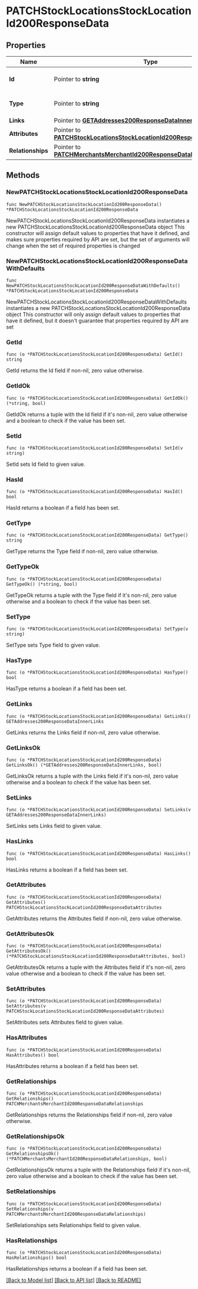 # PATCHStockLocationsStockLocationId200ResponseData

## Properties

Name | Type | Description | Notes
------------ | ------------- | ------------- | -------------
**Id** | Pointer to **string** | The resource&#39;s id | [optional] 
**Type** | Pointer to **string** | The resource&#39;s type | [optional] [default to "stock_locations"]
**Links** | Pointer to [**GETAddresses200ResponseDataInnerLinks**](GETAddresses200ResponseDataInnerLinks.md) |  | [optional] 
**Attributes** | Pointer to [**PATCHStockLocationsStockLocationId200ResponseDataAttributes**](PATCHStockLocationsStockLocationId200ResponseDataAttributes.md) |  | [optional] 
**Relationships** | Pointer to [**PATCHMerchantsMerchantId200ResponseDataRelationships**](PATCHMerchantsMerchantId200ResponseDataRelationships.md) |  | [optional] 

## Methods

### NewPATCHStockLocationsStockLocationId200ResponseData

`func NewPATCHStockLocationsStockLocationId200ResponseData() *PATCHStockLocationsStockLocationId200ResponseData`

NewPATCHStockLocationsStockLocationId200ResponseData instantiates a new PATCHStockLocationsStockLocationId200ResponseData object
This constructor will assign default values to properties that have it defined,
and makes sure properties required by API are set, but the set of arguments
will change when the set of required properties is changed

### NewPATCHStockLocationsStockLocationId200ResponseDataWithDefaults

`func NewPATCHStockLocationsStockLocationId200ResponseDataWithDefaults() *PATCHStockLocationsStockLocationId200ResponseData`

NewPATCHStockLocationsStockLocationId200ResponseDataWithDefaults instantiates a new PATCHStockLocationsStockLocationId200ResponseData object
This constructor will only assign default values to properties that have it defined,
but it doesn't guarantee that properties required by API are set

### GetId

`func (o *PATCHStockLocationsStockLocationId200ResponseData) GetId() string`

GetId returns the Id field if non-nil, zero value otherwise.

### GetIdOk

`func (o *PATCHStockLocationsStockLocationId200ResponseData) GetIdOk() (*string, bool)`

GetIdOk returns a tuple with the Id field if it's non-nil, zero value otherwise
and a boolean to check if the value has been set.

### SetId

`func (o *PATCHStockLocationsStockLocationId200ResponseData) SetId(v string)`

SetId sets Id field to given value.

### HasId

`func (o *PATCHStockLocationsStockLocationId200ResponseData) HasId() bool`

HasId returns a boolean if a field has been set.

### GetType

`func (o *PATCHStockLocationsStockLocationId200ResponseData) GetType() string`

GetType returns the Type field if non-nil, zero value otherwise.

### GetTypeOk

`func (o *PATCHStockLocationsStockLocationId200ResponseData) GetTypeOk() (*string, bool)`

GetTypeOk returns a tuple with the Type field if it's non-nil, zero value otherwise
and a boolean to check if the value has been set.

### SetType

`func (o *PATCHStockLocationsStockLocationId200ResponseData) SetType(v string)`

SetType sets Type field to given value.

### HasType

`func (o *PATCHStockLocationsStockLocationId200ResponseData) HasType() bool`

HasType returns a boolean if a field has been set.

### GetLinks

`func (o *PATCHStockLocationsStockLocationId200ResponseData) GetLinks() GETAddresses200ResponseDataInnerLinks`

GetLinks returns the Links field if non-nil, zero value otherwise.

### GetLinksOk

`func (o *PATCHStockLocationsStockLocationId200ResponseData) GetLinksOk() (*GETAddresses200ResponseDataInnerLinks, bool)`

GetLinksOk returns a tuple with the Links field if it's non-nil, zero value otherwise
and a boolean to check if the value has been set.

### SetLinks

`func (o *PATCHStockLocationsStockLocationId200ResponseData) SetLinks(v GETAddresses200ResponseDataInnerLinks)`

SetLinks sets Links field to given value.

### HasLinks

`func (o *PATCHStockLocationsStockLocationId200ResponseData) HasLinks() bool`

HasLinks returns a boolean if a field has been set.

### GetAttributes

`func (o *PATCHStockLocationsStockLocationId200ResponseData) GetAttributes() PATCHStockLocationsStockLocationId200ResponseDataAttributes`

GetAttributes returns the Attributes field if non-nil, zero value otherwise.

### GetAttributesOk

`func (o *PATCHStockLocationsStockLocationId200ResponseData) GetAttributesOk() (*PATCHStockLocationsStockLocationId200ResponseDataAttributes, bool)`

GetAttributesOk returns a tuple with the Attributes field if it's non-nil, zero value otherwise
and a boolean to check if the value has been set.

### SetAttributes

`func (o *PATCHStockLocationsStockLocationId200ResponseData) SetAttributes(v PATCHStockLocationsStockLocationId200ResponseDataAttributes)`

SetAttributes sets Attributes field to given value.

### HasAttributes

`func (o *PATCHStockLocationsStockLocationId200ResponseData) HasAttributes() bool`

HasAttributes returns a boolean if a field has been set.

### GetRelationships

`func (o *PATCHStockLocationsStockLocationId200ResponseData) GetRelationships() PATCHMerchantsMerchantId200ResponseDataRelationships`

GetRelationships returns the Relationships field if non-nil, zero value otherwise.

### GetRelationshipsOk

`func (o *PATCHStockLocationsStockLocationId200ResponseData) GetRelationshipsOk() (*PATCHMerchantsMerchantId200ResponseDataRelationships, bool)`

GetRelationshipsOk returns a tuple with the Relationships field if it's non-nil, zero value otherwise
and a boolean to check if the value has been set.

### SetRelationships

`func (o *PATCHStockLocationsStockLocationId200ResponseData) SetRelationships(v PATCHMerchantsMerchantId200ResponseDataRelationships)`

SetRelationships sets Relationships field to given value.

### HasRelationships

`func (o *PATCHStockLocationsStockLocationId200ResponseData) HasRelationships() bool`

HasRelationships returns a boolean if a field has been set.


[[Back to Model list]](../README.md#documentation-for-models) [[Back to API list]](../README.md#documentation-for-api-endpoints) [[Back to README]](../README.md)


